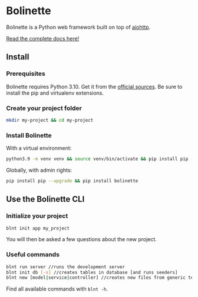 # Bolinette

Bolinette is a Python web framework built on top of [aiohttp](https://github.com/aio-libs/aiohttp).

[Read the complete docs here!](https://docs.bolinette.org/)

## Install

### Prerequisites

Bolinette requires Python 3.10.
Get it from the [official sources](https://www.python.org/downloads/).
Be sure to install the pip and virtualenv extensions.

### Create your project folder

```sh
mkdir my-project && cd my-project
```

### Install Bolinette

With a virtual environment:
```sh
python3.9 -m venv venv && source venv/bin/activate && pip install pip --upgrade && pip install bolinette
```

Globally, with admin rights:
```sh
pip install pip --upgrade && pip install bolinette
```

## Use the Bolinette CLI

### Initialize your project

```sh
blnt init app my_project
```

You will then be asked a few questions about the new project.

### Useful commands

```sh
blnt run server //runs the development server
blnt init db [-s] //creates tables in database [and runs seeders]
blnt new [model|service|controller] //creates new files from generic templates
```

Find all available commands with `blnt -h`.
